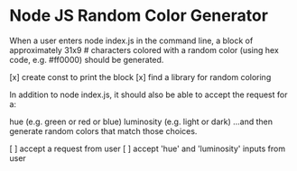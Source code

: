 # Node JS Random Color Generator

When a user enters node index.js in the command line, a block of approximately 31x9 # characters colored with a random color (using hex code, e.g. #ff0000) should be generated.

[x] create const to print the block
[x] find a library for random coloring

In addition to node index.js, it should also be able to accept the request for a:

hue (e.g. green or red or blue)
luminosity (e.g. light or dark)
...and then generate random colors that match those choices.

[ ] accept a request from user
[ ] accept 'hue' and 'luminosity' inputs from user
